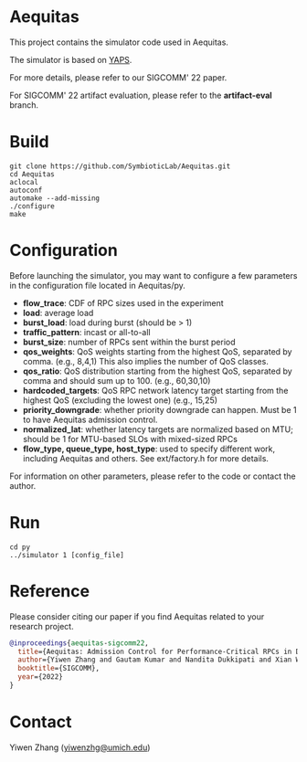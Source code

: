 # Aequitas
This project contains the simulator code used in Aequitas.

The simulator is based on [YAPS](https://github.com/NetSys/simulator).

For more details, please refer to our SIGCOMM' 22 paper. <!-- TODO: add paper link after camera-ready -->

For SIGCOMM' 22 artifact evaluation, please refer to the <strong>artifact-eval</strong> branch.

# Build
```
git clone https://github.com/SymbioticLab/Aequitas.git
cd Aequitas
aclocal
autoconf
automake --add-missing
./configure
make
```

# Configuration
Before launching the simulator, you may want to configure a few parameters in the configuration file located in Aequitas/py.
- <strong>flow_trace</strong>: CDF of RPC sizes used in the experiment
- <strong>load</strong>: average load
- <strong>burst_load</strong>: load during burst (should be > 1)
- <strong>traffic_pattern</strong>: incast or all-to-all
- <strong>burst_size</strong>: number of RPCs sent within the burst period
- <strong>qos_weights</strong>: QoS weights starting from the highest QoS, separated by comma. (e.g., 8,4,1) This also implies the number of QoS classes.
- <strong>qos_ratio</strong>: QoS distribution starting from the highest QoS, separated by comma and should sum up to 100. (e.g., 60,30,10)
- <strong>hardcoded_targets</strong>: QoS RPC network latency target starting from the highest QoS (excluding the lowest one) (e.g., 15,25)
- <strong>priority_downgrade</strong>: whether priority downgrade can happen. Must be 1 to have Aequitas admission control.
- <strong>normalized_lat</strong>: whether latency targets are normalized based on MTU; should be 1 for MTU-based SLOs with mixed-sized RPCs
- <strong>flow_type, queue_type, host_type</strong>: used to specify different work, including Aequitas and others. See ext/factory.h for more details.

For information on other parameters, please refer to the code or contact the author.

# Run
```
cd py
../simulator 1 [config_file]
```


# Reference
Please consider citing our paper if you find Aequitas related to your research project.
```bibtex
@inproceedings{aequitas-sigcomm22,
  title={Aequitas: Admission Control for Performance-Critical RPCs in Datacenters},
  author={Yiwen Zhang and Gautam Kumar and Nandita Dukkipati and Xian Wu and Priyaranjan Jha and Mosharaf Chowdhury and Amin Vahdat},
  booktitle={SIGCOMM},
  year={2022}
}
```

# Contact
Yiwen Zhang (yiwenzhg@umich.edu)
